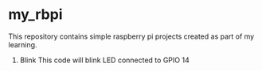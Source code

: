# my_rbpi
 This repository contains simple raspberry pi projects created as part of my learning.

1. Blink
   This code will blink LED connected to GPIO 14